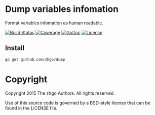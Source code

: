 # Dump variables infomation

Format variables infomation as human readable.

[![Build Status](https://travis-ci.org/zhgo/dump.svg)](https://travis-ci.org/zhgo/dump)
[![Coverage](http://gocover.io/_badge/github.com/zhgo/dump)](http://gocover.io/github.com/zhgo/dump)
[![GoDoc](https://godoc.org/github.com/zhgo/dump?status.png)](http://godoc.org/github.com/zhgo/dump)
[![License](https://img.shields.io/badge/license-BSD-blue.svg?style=flat)](https://github.com/zhgo/dump/blob/master/LICENSE)

## Install

```bash
go get github.com/zhgo/dump
```

# Copyright

Copyright 2015 The zhgo Authors. All rights reserved.

Use of this source code is governed by a BSD-style license that can be found in the LICENSE file.
